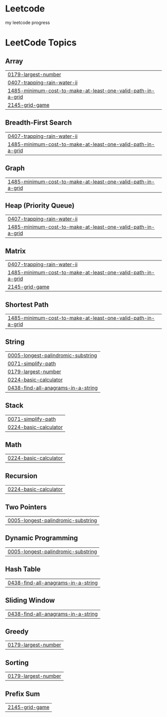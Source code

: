 # Leetcode
my leetcode progress

<!---LeetCode Topics Start-->
# LeetCode Topics
## Array
|  |
| ------- |
| [0179-largest-number](https://github.com/AmartyaKumar11/Leetcode/tree/master/0179-largest-number) |
| [0407-trapping-rain-water-ii](https://github.com/AmartyaKumar11/Leetcode/tree/master/0407-trapping-rain-water-ii) |
| [1485-minimum-cost-to-make-at-least-one-valid-path-in-a-grid](https://github.com/AmartyaKumar11/Leetcode/tree/master/1485-minimum-cost-to-make-at-least-one-valid-path-in-a-grid) |
| [2145-grid-game](https://github.com/AmartyaKumar11/Leetcode/tree/master/2145-grid-game) |
## Breadth-First Search
|  |
| ------- |
| [0407-trapping-rain-water-ii](https://github.com/AmartyaKumar11/Leetcode/tree/master/0407-trapping-rain-water-ii) |
| [1485-minimum-cost-to-make-at-least-one-valid-path-in-a-grid](https://github.com/AmartyaKumar11/Leetcode/tree/master/1485-minimum-cost-to-make-at-least-one-valid-path-in-a-grid) |
## Graph
|  |
| ------- |
| [1485-minimum-cost-to-make-at-least-one-valid-path-in-a-grid](https://github.com/AmartyaKumar11/Leetcode/tree/master/1485-minimum-cost-to-make-at-least-one-valid-path-in-a-grid) |
## Heap (Priority Queue)
|  |
| ------- |
| [0407-trapping-rain-water-ii](https://github.com/AmartyaKumar11/Leetcode/tree/master/0407-trapping-rain-water-ii) |
| [1485-minimum-cost-to-make-at-least-one-valid-path-in-a-grid](https://github.com/AmartyaKumar11/Leetcode/tree/master/1485-minimum-cost-to-make-at-least-one-valid-path-in-a-grid) |
## Matrix
|  |
| ------- |
| [0407-trapping-rain-water-ii](https://github.com/AmartyaKumar11/Leetcode/tree/master/0407-trapping-rain-water-ii) |
| [1485-minimum-cost-to-make-at-least-one-valid-path-in-a-grid](https://github.com/AmartyaKumar11/Leetcode/tree/master/1485-minimum-cost-to-make-at-least-one-valid-path-in-a-grid) |
| [2145-grid-game](https://github.com/AmartyaKumar11/Leetcode/tree/master/2145-grid-game) |
## Shortest Path
|  |
| ------- |
| [1485-minimum-cost-to-make-at-least-one-valid-path-in-a-grid](https://github.com/AmartyaKumar11/Leetcode/tree/master/1485-minimum-cost-to-make-at-least-one-valid-path-in-a-grid) |
## String
|  |
| ------- |
| [0005-longest-palindromic-substring](https://github.com/AmartyaKumar11/Leetcode/tree/master/0005-longest-palindromic-substring) |
| [0071-simplify-path](https://github.com/AmartyaKumar11/Leetcode/tree/master/0071-simplify-path) |
| [0179-largest-number](https://github.com/AmartyaKumar11/Leetcode/tree/master/0179-largest-number) |
| [0224-basic-calculator](https://github.com/AmartyaKumar11/Leetcode/tree/master/0224-basic-calculator) |
| [0438-find-all-anagrams-in-a-string](https://github.com/AmartyaKumar11/Leetcode/tree/master/0438-find-all-anagrams-in-a-string) |
## Stack
|  |
| ------- |
| [0071-simplify-path](https://github.com/AmartyaKumar11/Leetcode/tree/master/0071-simplify-path) |
| [0224-basic-calculator](https://github.com/AmartyaKumar11/Leetcode/tree/master/0224-basic-calculator) |
## Math
|  |
| ------- |
| [0224-basic-calculator](https://github.com/AmartyaKumar11/Leetcode/tree/master/0224-basic-calculator) |
## Recursion
|  |
| ------- |
| [0224-basic-calculator](https://github.com/AmartyaKumar11/Leetcode/tree/master/0224-basic-calculator) |
## Two Pointers
|  |
| ------- |
| [0005-longest-palindromic-substring](https://github.com/AmartyaKumar11/Leetcode/tree/master/0005-longest-palindromic-substring) |
## Dynamic Programming
|  |
| ------- |
| [0005-longest-palindromic-substring](https://github.com/AmartyaKumar11/Leetcode/tree/master/0005-longest-palindromic-substring) |
## Hash Table
|  |
| ------- |
| [0438-find-all-anagrams-in-a-string](https://github.com/AmartyaKumar11/Leetcode/tree/master/0438-find-all-anagrams-in-a-string) |
## Sliding Window
|  |
| ------- |
| [0438-find-all-anagrams-in-a-string](https://github.com/AmartyaKumar11/Leetcode/tree/master/0438-find-all-anagrams-in-a-string) |
## Greedy
|  |
| ------- |
| [0179-largest-number](https://github.com/AmartyaKumar11/Leetcode/tree/master/0179-largest-number) |
## Sorting
|  |
| ------- |
| [0179-largest-number](https://github.com/AmartyaKumar11/Leetcode/tree/master/0179-largest-number) |
## Prefix Sum
|  |
| ------- |
| [2145-grid-game](https://github.com/AmartyaKumar11/Leetcode/tree/master/2145-grid-game) |
<!---LeetCode Topics End-->